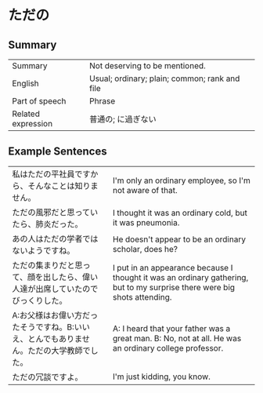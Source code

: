 # ただの

## Summary

<table><tr>   <td>Summary</td>   <td>Not deserving to be mentioned.</td></tr><tr>   <td>English</td>   <td>Usual; ordinary; plain; common; rank and file</td></tr><tr>   <td>Part of speech</td>   <td>Phrase</td></tr><tr>   <td>Related expression</td>   <td>普通の; に過ぎない</td></tr></table>

## Example Sentences

<table><tr>   <td>私はただの平社員ですから、そんなことは知りません。</td>   <td>I'm only an ordinary employee, so I'm not aware of that.</td></tr><tr>   <td>ただの風邪だと思っていたら、肺炎だった。</td>   <td>I thought it was an ordinary cold, but it was pneumonia.</td></tr><tr>   <td>あの人はただの学者ではないようですね。</td>   <td>He doesn't appear to be an ordinary scholar, does he?</td></tr><tr>   <td>ただの集まりだと思って、顔を出したら、偉い人達が出席していたのでびっくりした。</td>   <td>I put in an appearance because I thought it was an ordinary gathering, but to my surprise there were big shots attending.</td></tr><tr>   <td>A:お父様はお偉い方だったそうですね。B:いいえ、とんでもありません。ただの大学教師でした。</td>   <td>A: I heard that your father was a great man. B: No, not at all. He was an ordinary college professor.</td></tr><tr>   <td>ただの冗談ですよ。</td>   <td>I'm just kidding, you know.</td></tr></table>

